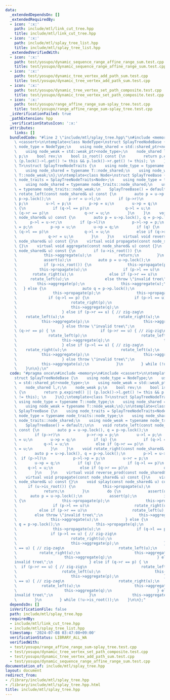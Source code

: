 ```yaml
---
data:
  _extendedDependsOn: []
  _extendedRequiredBy:
  - icon: ':x:'
    path: include/mtl/link_cut_tree.hpp
    title: include/mtl/link_cut_tree.hpp
  - icon: ':x:'
    path: include/mtl/splay_tree_list.hpp
    title: include/mtl/splay_tree_list.hpp
  _extendedVerifiedWith:
  - icon: ':x:'
    path: test/yosupo/dynamic_sequence_range_affine_range_sum.test.cpp
    title: test/yosupo/dynamic_sequence_range_affine_range_sum.test.cpp
  - icon: ':x:'
    path: test/yosupo/dynamic_tree_vertex_add_path_sum.test.cpp
    title: test/yosupo/dynamic_tree_vertex_add_path_sum.test.cpp
  - icon: ':x:'
    path: test/yosupo/dynamic_tree_vertex_set_path_composite.test.cpp
    title: test/yosupo/dynamic_tree_vertex_set_path_composite.test.cpp
  - icon: ':x:'
    path: test/yosupo/range_affine_range_sum-splay_tree.test.cpp
    title: test/yosupo/range_affine_range_sum-splay_tree.test.cpp
  _isVerificationFailed: true
  _pathExtension: hpp
  _verificationStatusIcon: ':x:'
  attributes:
    links: []
  bundledCode: "#line 2 \"include/mtl/splay_tree.hpp\"\n#include <memory>\n#include\
    \ <cassert>\n\ntemplate<class NodeType>\nstruct SplayTreeNodeBase {\n    using\
    \ node_type = NodeType;\n    using node_shared = std::shared_ptr<node_type>;\n\
    \    using node_weak = std::weak_ptr<node_type>;\n    node_shared l,r;\n    node_weak\
    \ p;\n    bool rev;\n    bool is_root() const {\n        return p.expired() ||\
    \ (p.lock()->l.get() != this && p.lock()->r.get() != this); \n    }\n};\ntemplate<class\
    \ T>\nstruct SplayTreeNodeTraits {\n    using node_type = typename T::node_type;\n\
    \    using node_shared = typename T::node_shared;\n    using node_weak = typename\
    \ T::node_weak;\n};\n\ntemplate<class Node>\nstruct SplayTreeBase {\n    using\
    \ node_traits = SplayTreeNodeTraits<Node>;\n    using node_type = typename node_traits::node_type;\n\
    \    using node_shared = typename node_traits::node_shared;\n    using node_weak\
    \ = typename node_traits::node_weak;\n    SplayTreeBase() = default;\n\n    void\
    \ rotate_left(const node_shared& u) const {\n        auto p = u->p.lock(), q =\
    \ p->p.lock();\n        p->r = u->l;\n        if (p->r)\n            p->r->p =\
    \ p;\n        u->l = p;\n        p->p = u;\n        u->p = q;\n        if (q)\
    \ {\n            if (q->l == p)\n                q->l = u;\n            else if\
    \ (q->r == p)\n                q->r = u;\n        }\n    }\n    void rotate_right(const\
    \ node_shared& u) const {\n        auto p = u->p.lock(), q = p->p.lock();\n  \
    \      p->l = u->r;\n        if (p->l)\n            p->l->p = p;\n        u->r\
    \ = p;\n        p->p = u;\n        u->p = q;\n        if (q) {\n            if\
    \ (q->l == p)\n                q->l = u;\n            else if (q->r == p)\n  \
    \              q->r = u;\n        }\n    }\n    virtual void reverse_prod(const\
    \ node_shared& u) const {}\n    virtual void propagate(const node_shared& u) const\
    \ {}\n    virtual void aggregate(const node_shared& u) const {}\n    void splay(const\
    \ node_shared& u) const {\n        if (u->is_root()) {\n            this->propagate(u);\n\
    \            this->aggregate(u);\n            return;\n        }\n        do {\n\
    \            assert(u);\n            auto p = u->p.lock();\n            assert(p);\n\
    \            if (p->is_root()) {\n                this->propagate(p);\n      \
    \          this->propagate(u);\n                if (p->l == u)\n             \
    \       rotate_right(u);\n                else if (p->r == u)\n              \
    \      rotate_left(u);\n                else throw \"invalid tree\";\n       \
    \         this->aggregate(p);\n                this->aggregate(u);\n         \
    \   } else {\n                auto q = p->p.lock();\n                this->propagate(q);\n\
    \                this->propagate(p);\n                this->propagate(u);\n  \
    \              if (q->l == p) {\n                    if (p->l == u) { // zig-zig\n\
    \                        rotate_right(p);\n                        rotate_right(u);\n\
    \                        this->aggregate(q);\n                        this->aggregate(p);\n\
    \                    } else if (p->r == u) { // zig-zag\n                    \
    \    rotate_left(u);\n                        rotate_right(u);\n             \
    \           this->aggregate(p);\n                        this->aggregate(q);\n\
    \                    } else throw \"invalid tree\";\n                } else if\
    \ (q->r == p) { \n                    if (p->r == u) { // zig-zig\n          \
    \              rotate_left(p);\n                        rotate_left(u);\n    \
    \                    this->aggregate(q);\n                        this->aggregate(p);\n\
    \                    } else if (p->l == u) { // zig-zag\n                    \
    \    rotate_right(u);\n                        rotate_left(u);\n             \
    \           this->aggregate(p);\n                        this->aggregate(q);\n\
    \                    } else throw \"invalid tree\";\n                }\n     \
    \           this->aggregate(u);\n            }\n        } while (!u->is_root());\n\
    \    }\n\n};\n"
  code: "#pragma once\n#include <memory>\n#include <cassert>\n\ntemplate<class NodeType>\n\
    struct SplayTreeNodeBase {\n    using node_type = NodeType;\n    using node_shared\
    \ = std::shared_ptr<node_type>;\n    using node_weak = std::weak_ptr<node_type>;\n\
    \    node_shared l,r;\n    node_weak p;\n    bool rev;\n    bool is_root() const\
    \ {\n        return p.expired() || (p.lock()->l.get() != this && p.lock()->r.get()\
    \ != this); \n    }\n};\ntemplate<class T>\nstruct SplayTreeNodeTraits {\n   \
    \ using node_type = typename T::node_type;\n    using node_shared = typename T::node_shared;\n\
    \    using node_weak = typename T::node_weak;\n};\n\ntemplate<class Node>\nstruct\
    \ SplayTreeBase {\n    using node_traits = SplayTreeNodeTraits<Node>;\n    using\
    \ node_type = typename node_traits::node_type;\n    using node_shared = typename\
    \ node_traits::node_shared;\n    using node_weak = typename node_traits::node_weak;\n\
    \    SplayTreeBase() = default;\n\n    void rotate_left(const node_shared& u)\
    \ const {\n        auto p = u->p.lock(), q = p->p.lock();\n        p->r = u->l;\n\
    \        if (p->r)\n            p->r->p = p;\n        u->l = p;\n        p->p\
    \ = u;\n        u->p = q;\n        if (q) {\n            if (q->l == p)\n    \
    \            q->l = u;\n            else if (q->r == p)\n                q->r\
    \ = u;\n        }\n    }\n    void rotate_right(const node_shared& u) const {\n\
    \        auto p = u->p.lock(), q = p->p.lock();\n        p->l = u->r;\n      \
    \  if (p->l)\n            p->l->p = p;\n        u->r = p;\n        p->p = u;\n\
    \        u->p = q;\n        if (q) {\n            if (q->l == p)\n           \
    \     q->l = u;\n            else if (q->r == p)\n                q->r = u;\n\
    \        }\n    }\n    virtual void reverse_prod(const node_shared& u) const {}\n\
    \    virtual void propagate(const node_shared& u) const {}\n    virtual void aggregate(const\
    \ node_shared& u) const {}\n    void splay(const node_shared& u) const {\n   \
    \     if (u->is_root()) {\n            this->propagate(u);\n            this->aggregate(u);\n\
    \            return;\n        }\n        do {\n            assert(u);\n      \
    \      auto p = u->p.lock();\n            assert(p);\n            if (p->is_root())\
    \ {\n                this->propagate(p);\n                this->propagate(u);\n\
    \                if (p->l == u)\n                    rotate_right(u);\n      \
    \          else if (p->r == u)\n                    rotate_left(u);\n        \
    \        else throw \"invalid tree\";\n                this->aggregate(p);\n \
    \               this->aggregate(u);\n            } else {\n                auto\
    \ q = p->p.lock();\n                this->propagate(q);\n                this->propagate(p);\n\
    \                this->propagate(u);\n                if (q->l == p) {\n     \
    \               if (p->l == u) { // zig-zig\n                        rotate_right(p);\n\
    \                        rotate_right(u);\n                        this->aggregate(q);\n\
    \                        this->aggregate(p);\n                    } else if (p->r\
    \ == u) { // zig-zag\n                        rotate_left(u);\n              \
    \          rotate_right(u);\n                        this->aggregate(p);\n   \
    \                     this->aggregate(q);\n                    } else throw \"\
    invalid tree\";\n                } else if (q->r == p) { \n                  \
    \  if (p->r == u) { // zig-zig\n                        rotate_left(p);\n    \
    \                    rotate_left(u);\n                        this->aggregate(q);\n\
    \                        this->aggregate(p);\n                    } else if (p->l\
    \ == u) { // zig-zag\n                        rotate_right(u);\n             \
    \           rotate_left(u);\n                        this->aggregate(p);\n   \
    \                     this->aggregate(q);\n                    } else throw \"\
    invalid tree\";\n                }\n                this->aggregate(u);\n    \
    \        }\n        } while (!u->is_root());\n    }\n\n};"
  dependsOn: []
  isVerificationFile: false
  path: include/mtl/splay_tree.hpp
  requiredBy:
  - include/mtl/link_cut_tree.hpp
  - include/mtl/splay_tree_list.hpp
  timestamp: '2024-07-08 03:47:08+09:00'
  verificationStatus: LIBRARY_ALL_WA
  verifiedWith:
  - test/yosupo/range_affine_range_sum-splay_tree.test.cpp
  - test/yosupo/dynamic_tree_vertex_set_path_composite.test.cpp
  - test/yosupo/dynamic_tree_vertex_add_path_sum.test.cpp
  - test/yosupo/dynamic_sequence_range_affine_range_sum.test.cpp
documentation_of: include/mtl/splay_tree.hpp
layout: document
redirect_from:
- /library/include/mtl/splay_tree.hpp
- /library/include/mtl/splay_tree.hpp.html
title: include/mtl/splay_tree.hpp
---
```

